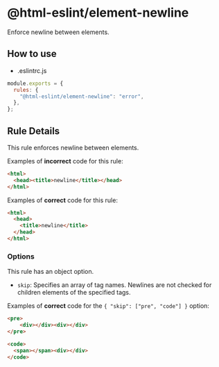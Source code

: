 # @html-eslint/element-newline

Enforce newline between elements.

## How to use

- .eslintrc.js

```js
module.exports = {
  rules: {
    "@html-eslint/element-newline": "error",
  },
};
```

## Rule Details

This rule enforces newline between elements.

Examples of **incorrect** code for this rule:

<!-- prettier-ignore -->
```html
<html>
  <head><title>newline</title></head>
</html>
```

Examples of **correct** code for this rule:

```html
<html>
  <head>
    <title>newline</title>
  </head>
</html>
```

### Options

This rule has an object option.

- `skip`: Specifies an array of tag names. Newlines are not checked for children elements of the specified tags.

Examples of **correct** code for the `{ "skip": ["pre", "code"] }` option:

<!-- prettier-ignore -->
```html
<pre>
    <div></div><div></div>
</pre>

<code>
  <span></span><div></div>
</code>
```
